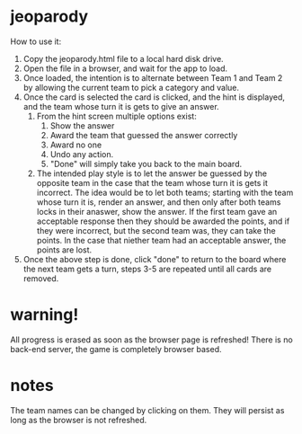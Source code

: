 # jeoparody
How to use it:

1. Copy the jeoparody.html file to a local hard disk drive.
2. Open the file in a browser, and wait for the app to load.
3. Once loaded, the intention is to alternate between Team 1 and Team 2 by allowing the current team to pick a category and value.
4. Once the card is selected the card is clicked, and the hint is displayed, and the team whose turn it is gets to give an answer.
    1. From the hint screen multiple options exist:
        1. Show the answer
        2. Award the team that guessed the answer correctly
        3. Award no one
        4. Undo any action.
        5. "Done" will simply take you back to the main board.
    2. The intended play style is to let the answer be guessed by the opposite team in the case that the team whose turn it is gets it incorrect. The idea would be to let both teams; starting with the team whose turn it is, render an answer, and then only after both teams locks in their anaswer, show the answer. If the first team gave an acceptable response then they should be awarded the points, and if they were incorrect, but the second team was, they can take the points. In the case that niether team had an acceptable answer, the points are lost.
5. Once the above step is done, click "done" to return to the board where the next team gets a turn, steps 3-5 are repeated until all cards are removed.

# warning!
All progress is erased as soon as the browser page is refreshed! There is no back-end server, the game is completely browser based.

# notes
The team names can be changed by clicking on them. They will persist as long as the browser is not refreshed.
